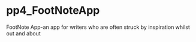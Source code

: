 # pp4_FootNoteApp
FootNote App-an app for writers who are often struck by inspiration whilst out and about
